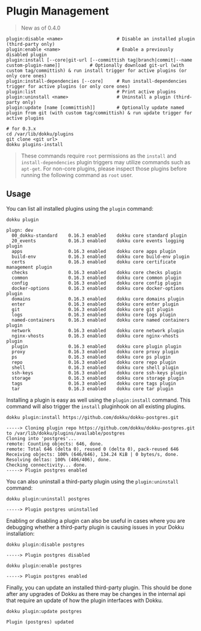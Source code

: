 # Plugin Management

> New as of 0.4.0

```
plugin:disable <name>                    # Disable an installed plugin (third-party only)
plugin:enable <name>                     # Enable a previously disabled plugin
plugin:install [--core|git-url [--committish tag|branch|commit|--name custom-plugin-name]]           # Optionally download git-url (with custom tag/committish) & run install trigger for active plugins (or only core ones)
plugin:install-dependencies [--core]     # Run install-dependencies trigger for active plugins (or only core ones)
plugin:list                              # Print active plugins
plugin:uninstall <name>                  # Uninstall a plugin (third-party only)
plugin:update [name [committish]]        # Optionally update named plugin from git (with custom tag/committish) & run update trigger for active plugins
```

```shell
# for 0.3.x
cd /var/lib/dokku/plugins
git clone <git url>
dokku plugins-install
```

> These commands require `root` permissions as the `install` and `install-dependencies` plugin triggers may utilize commands such as `apt-get`. For non-core plugins, please inspect those plugins before running the following command as `root` user.

## Usage

You can list all installed plugins using the `plugin` command:

```shell
dokku plugin
```

```
plugn: dev
  00_dokku-standard    0.16.3 enabled    dokku core standard plugin
  20_events            0.16.3 enabled    dokku core events logging plugin
  apps                 0.16.3 enabled    dokku core apps plugin
  build-env            0.16.3 enabled    dokku core build-env plugin
  certs                0.16.3 enabled    dokku core certificate management plugin
  checks               0.16.3 enabled    dokku core checks plugin
  common               0.16.3 enabled    dokku core common plugin
  config               0.16.3 enabled    dokku core config plugin
  docker-options       0.16.3 enabled    dokku core docker-options plugin
  domains              0.16.3 enabled    dokku core domains plugin
  enter                0.16.3 enabled    dokku core enter plugin
  git                  0.16.3 enabled    dokku core git plugin
  logs                 0.16.3 enabled    dokku core logs plugin
  named-containers     0.16.3 enabled    dokku core named containers plugin
  network              0.16.3 enabled    dokku core network plugin
  nginx-vhosts         0.16.3 enabled    dokku core nginx-vhosts plugin
  plugin               0.16.3 enabled    dokku core plugin plugin
  proxy                0.16.3 enabled    dokku core proxy plugin
  ps                   0.16.3 enabled    dokku core ps plugin
  repo                 0.16.3 enabled    dokku core repo plugin
  shell                0.16.3 enabled    dokku core shell plugin
  ssh-keys             0.16.3 enabled    dokku core ssh-keys plugin
  storage              0.16.3 enabled    dokku core storage plugin
  tags                 0.16.3 enabled    dokku core tags plugin
  tar                  0.16.3 enabled    dokku core tar plugin
```

Installing a plugin is easy as well using the `plugin:install` command. This command will also trigger the `install` pluginhook on all existing plugins.

```shell
dokku plugin:install https://github.com/dokku/dokku-postgres.git
```

```
-----> Cloning plugin repo https://github.com/dokku/dokku-postgres.git to /var/lib/dokku/plugins/available/postgres
Cloning into 'postgres'...
remote: Counting objects: 646, done.
remote: Total 646 (delta 0), reused 0 (delta 0), pack-reused 646
Receiving objects: 100% (646/646), 134.24 KiB | 0 bytes/s, done.
Resolving deltas: 100% (406/406), done.
Checking connectivity... done.
-----> Plugin postgres enabled
```

You can also uninstall a third-party plugin using the `plugin:uninstall` command:

```shell
dokku plugin:uninstall postgres
```

```
-----> Plugin postgres uninstalled
```

Enabling or disabling a plugin can also be useful in cases where you are debugging whether a third-party plugin is causing issues in your Dokku installation:

```shell
dokku plugin:disable postgres
```

```
-----> Plugin postgres disabled
```

```shell
dokku plugin:enable postgres
```

```
-----> Plugin postgres enabled
```

Finally, you can update an installed third-party plugin. This should be done after any upgrades of Dokku as there may be changes in the internal api that require an update of how the plugin interfaces with Dokku.

```shell
dokku plugin:update postgres
```

```
Plugin (postgres) updated
```
